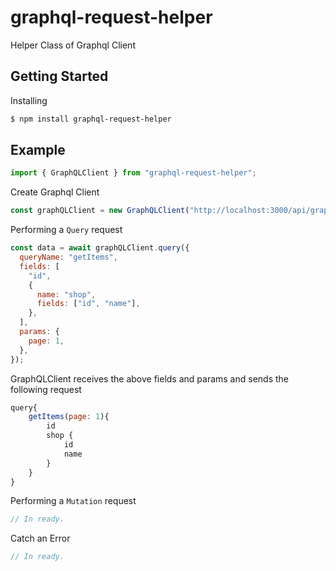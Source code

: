 # graphql-request-helper

Helper Class of Graphql Client

## Getting Started

Installing

```bash
$ npm install graphql-request-helper
```

## Example

```js
import { GraphQLClient } from "graphql-request-helper";
```

Create Graphql Client

```js
const graphQLClient = new GraphQLClient("http://localhost:3000/api/graphql");
```

Performing a `Query` request

```js
const data = await graphQLClient.query({
  queryName: "getItems",
  fields: [
    "id",
    {
      name: "shop",
      fields: ["id", "name"],
    },
  ],
  params: {
    page: 1,
  },
});
```

GraphQLClient receives the above fields and params and sends the following request

```js
query{
    getItems(page: 1){
        id
        shop {
            id
            name
        }
    }
}
```

Performing a `Mutation` request

```js
// In ready.
```

Catch an Error

```js
// In ready.
```
